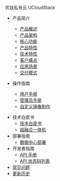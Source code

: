 <div class="sidebar_title icon-product__ucloudstack">优钛私有云 UCloudStack</div>

* 产品简介
  * [产品概述](/UCloudStack/README.md)
  * [产品架构](/UCloudStack/arch.md)
  * [核心功能](/UCloudStack/features.md)
  * [产品特性](/UCloudStack/advantages.md)
  * [技术特性](/UCloudStack/techadv.md)
  * [客户痛点](/UCloudStack/painpoint.md)
  * [应用场景](/UCloudStack/scenario.md)
  * [交付模式](/UCloudStack/deliver.md)

* 操作指南
  * [用户手册](/UCloudStack/UserGuide/README.md)
  * [管理员手册](/UCloudStack/AdminGuide/README.md)
  * [自定义镜像制作](/UCloudStack/CustomImage/CustomImage.md)


- 技术白皮书
    - [技术白皮书](/UCloudStack/TechWhitepaper/TechWhitepaper.md)
    - [超融合一体机](/UCloudStack/UHyperBox/UHyperBox.md)
- 部署指南
    - [数据中心部署](/UCloudStack/DataCenterDeploy/DataCenterDeploy.md)
- 开发者指南 
    - [API 手册](/UCloudStack/APIGuide/README.md)
    - [API 状态码列表](/UCloudStack/APIGuide/APIRetcode/APIRetcode.md)
- [常见问题](/UCloudStack/faq.md)
- [更新历史](/UCloudStack/Changelog/README.md)


